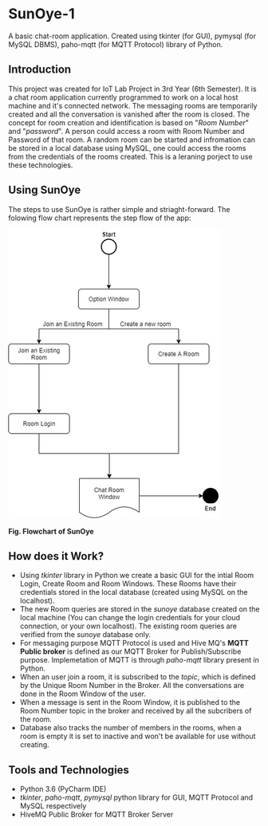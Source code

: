 # SunOye-1
A basic chat-room application. 
Created using tkinter (for GUI), pymysql (for MySQL DBMS), paho-mqtt (for MQTT Protocol) library of Python.

## Introduction
This project was created for IoT Lab Project in 3rd Year (6th Semester). It is a chat room application currently programmed to work on a local host machine and it's connected network. The messaging rooms are temporarily created and all the conversation is vanished after the room is closed. The concept for room creation and identification is based on "_Room Number_" and "_password_".
A person could access a room with Room Number and Password of that room. A random room can be started and infromation can be stored in a local database using MySQL, one could access the rooms from the credentials of the rooms created. This is a leraning porject to use these technologies.

## Using SunOye
The steps to use SunOye is rather simple and striaght-forward.
The folowing flow chart represents the step flow of the app:

![Flowchart of SunOye](https://github.com/Perfecto06/SunOye-1/blob/main/SunOye.jpg)


**Fig. Flowchart of SunOye**

## How does it Work?
 * Using _tkinter_ library in Python we create a basic GUI for the intial Room Login, Create Room and Room Windows. These Rooms have their credentials stored in the local database (created using MySQL on the localhost).
 * The new Room queries are stored in the _sunoye_ database created on the local machine (You can change the login credentials for your cloud connection, or your own localhost). The existing room queries are verified from the _sunoye_ database only.
 * For messaging purpose MQTT Protocol is used and Hive MQ's **MQTT Public broker** is defined as our MQTT Broker for Publish/Subscribe purpose. Implemetation of MQTT is through _paho-mqtt_ library present in Python.
 * When an user join a room, it is subscribed to the _topic_, which is defined by the Unique Room Number in the Broker. All the conversations are done in the Room Window of the user.
 * When a message is sent in the Room Window, it is published to the Room Number topic in the broker and received by all the subcribers of the room.
 * Database also tracks the number of members in the rooms, when a room is empty it is set to inactive and won't be available for use without creating.

## Tools and Technologies
 * Python 3.6 (PyCharm IDE)
 * _tkinter_, _paho-mqtt_, _pymysql_ python library for GUI, MQTT Protocol and MySQL respectively
 * HiveMQ Public Broker for MQTT Broker Server
